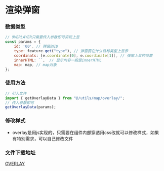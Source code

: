 # 渲染弹窗

### 数据类型
```js
// OVERLAYER只需要传入参数即可实现上显
const params = {
    id: '00', // 弹窗的ID
    type: feature.get("type"), // 弹窗要在什么目标类型上显示
    coordinats: [e.coordinate[0], e.coordinate[1]], // 弹窗上显的位置
    innerHTML: ``,  // 显示内容一般是innerHTML
    map: map, // map对象
};
```

### 使用方法
```js
// 引入文件
import { getOverlayData } from "@/utils/map/overlay/";
// 传入参数即可
getOverlayData(params);
```

### 修改样式
- overlay是用js实现的，只需要在组件内部穿透用css改就可以修改样式，如果有特别需求，可以自己修改文件


### 文件下载地址
[OVERLAY](../../static/file/map/overlay/index.js)